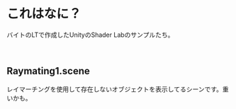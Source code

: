 # これはなに？

バイトのLTで作成したUnityのShader Labのサンプルたち。

<br>

## Raymating1.scene

レイマーチングを使用して存在しないオブジェクトを表示してるシーンです。重いかも。